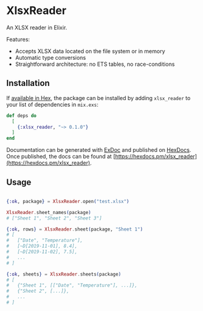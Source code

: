 # XlsxReader

An XLSX reader in Elixir.

Features:

- Accepts XLSX data located on the file system or in memory
- Automatic type conversions
- Straightforward architecture: no ETS tables, no race-conditions

## Installation

If [available in Hex](https://hex.pm/docs/publish), the package can be installed
by adding `xlsx_reader` to your list of dependencies in `mix.exs`:

```elixir
def deps do
  [
    {:xlsx_reader, "~> 0.1.0"}
  ]
end
```

Documentation can be generated with [ExDoc](https://github.com/elixir-lang/ex_doc)
and published on [HexDocs](https://hexdocs.pm). Once published, the docs can
be found at [https://hexdocs.pm/xlsx_reader](https://hexdocs.pm/xlsx_reader).

## Usage

```elixir

{:ok, package} = XlsxReader.open("test.xlsx")

XlsxReader.sheet_names(package)
# ["Sheet 1", "Sheet 2", "Sheet 3"]

{:ok, rows} = XlsxReader.sheet(package, "Sheet 1")
# [
#   ["Date", "Temperature"], 
#   [~D[2019-11-01], 8.4], 
#   [~D[2019-11-02], 7.5], 
#   ...
# ]

{:ok, sheets} = XlsxReader.sheets(package)
# [
#   {"Sheet 1", [["Date", "Temperature"], ...]}, 
#   {"Sheet 2", [...]}, 
#   ...
# ]
```
